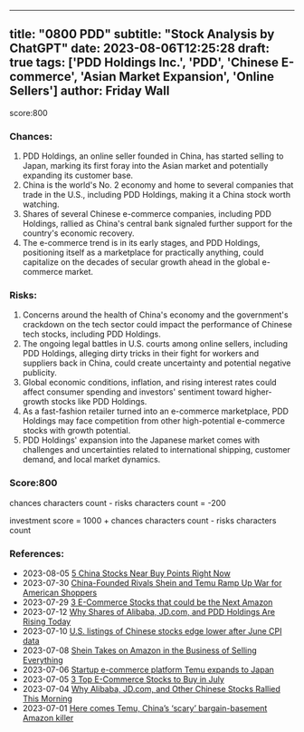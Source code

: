 
---
title: "0800 PDD"
subtitle: "Stock Analysis by ChatGPT"
date: 2023-08-06T12:25:28
draft: true
tags: ['PDD Holdings Inc.', 'PDD', 'Chinese E-commerce', 'Asian Market Expansion', 'Online Sellers']
author: Friday Wall
---

score:800
### Chances:
1. PDD Holdings, an online seller founded in China, has started selling to Japan, marking its first foray into the Asian market and potentially expanding its customer base.
2. China is the world's No. 2 economy and home to several companies that trade in the U.S., including PDD Holdings, making it a China stock worth watching.
3. Shares of several Chinese e-commerce companies, including PDD Holdings, rallied as China's central bank signaled further support for the country's economic recovery.
4. The e-commerce trend is in its early stages, and PDD Holdings, positioning itself as a marketplace for practically anything, could capitalize on the decades of secular growth ahead in the global e-commerce market.
### Risks:
1. Concerns around the health of China's economy and the government's crackdown on the tech sector could impact the performance of Chinese tech stocks, including PDD Holdings.
2. The ongoing legal battles in U.S. courts among online sellers, including PDD Holdings, alleging dirty tricks in their fight for workers and suppliers back in China, could create uncertainty and potential negative publicity.
3. Global economic conditions, inflation, and rising interest rates could affect consumer spending and investors' sentiment toward higher-growth stocks like PDD Holdings.
4. As a fast-fashion retailer turned into an e-commerce marketplace, PDD Holdings may face competition from other high-potential e-commerce stocks with growth potential.
5. PDD Holdings' expansion into the Japanese market comes with challenges and uncertainties related to international shipping, customer demand, and local market dynamics.
### Score:800
chances characters count - risks characters count = -200

investment score = 1000 + chances characters count - risks characters count
### References:
- 2023-08-05 [5 China Stocks Near Buy Points Right Now](https://finance.yahoo.com/m/10c9e207-b808-3447-aef7-06d866a57f09/5-china-stocks-near-buy.html?.tsrc=rss)
- 2023-07-30 [China-Founded Rivals Shein and Temu Ramp Up War for American Shoppers](https://finance.yahoo.com/m/67c037f9-0568-3cdb-99fd-bb0c36cab27e/china-founded-rivals-shein.html?.tsrc=rss)
- 2023-07-29 [3 E-Commerce Stocks that could be the Next Amazon](https://finance.yahoo.com/news/3-e-commerce-stocks-could-202456668.html?.tsrc=rss)
- 2023-07-12 [Why Shares of Alibaba, JD.com, and PDD Holdings Are Rising Today](https://finance.yahoo.com/m/29093d31-8967-3e50-973a-144c8526a802/why-shares-of-alibaba%2C.html?.tsrc=rss)
- 2023-07-10 [U.S. listings of Chinese stocks edge lower after June CPI data](https://finance.yahoo.com/news/u-listings-chinese-stocks-edge-071216280.html?.tsrc=rss)
- 2023-07-08 [Shein Takes on Amazon in the Business of Selling Everything](https://finance.yahoo.com/m/ab396ebc-c87b-3f46-82e8-0389687a671e/shein-takes-on-amazon-in-the.html?.tsrc=rss)
- 2023-07-06 [Startup e-commerce platform Temu expands to Japan](https://finance.yahoo.com/news/startup-e-commerce-platform-temu-110118213.html?.tsrc=rss)
- 2023-07-05 [3 Top E-Commerce Stocks to Buy in July](https://finance.yahoo.com/m/1e934527-476d-30bf-8e2e-9bae2b0eca02/3-top-e-commerce-stocks-to.html?.tsrc=rss)
- 2023-07-04 [Why Alibaba, JD.com, and Other Chinese Stocks Rallied This Morning](https://finance.yahoo.com/m/df032f63-7078-383a-8c15-3655c28959df/why-alibaba%2C-jd.com%2C-and.html?.tsrc=rss)
- 2023-07-01 [Here comes Temu, China’s ‘scary’ bargain-basement Amazon killer](https://uk.finance.yahoo.com/news/comes-temu-china-scary-bargain-110000752.html?.tsrc=rss)


                